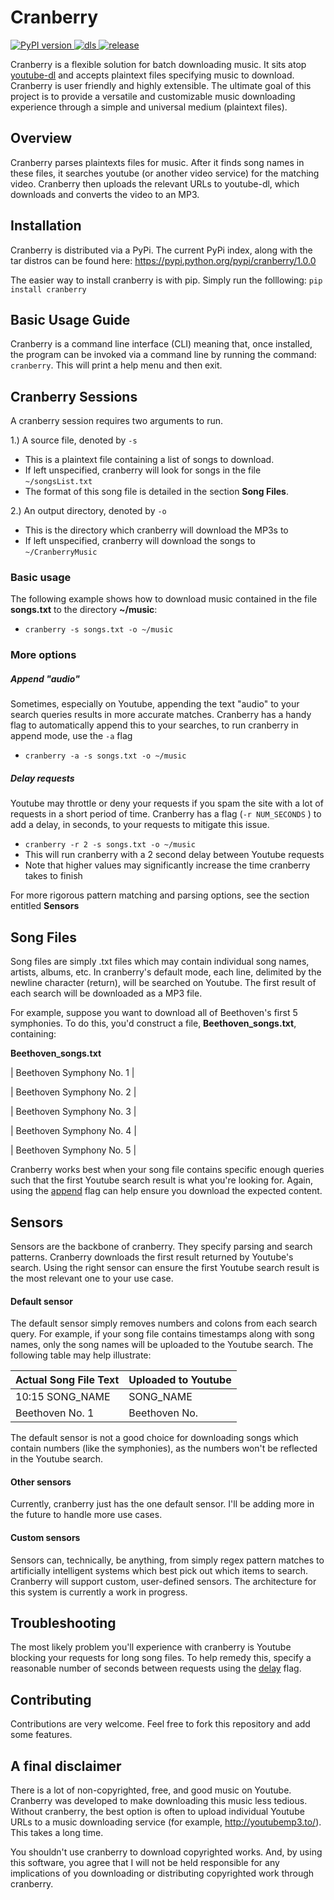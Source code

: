 ﻿Cranberry
===============================
[![PyPI version](https://badge.fury.io/py/cranberry.svg)	](https://pypi.python.org/pypi/cranberry/1.0.0)[![dls](https://img.shields.io/github/downloads/danielschwabacher/cranberry/total.svg)	](
http://github.com/danielschwabacher/cranberry)[![release](https://img.shields.io/github/release/danielschwabacher/cranberry/all.svg)	](https://github.com/danielschwabacher/cranberry)

Cranberry is a flexible solution for batch downloading music. It sits atop [youtube-dl](https://github.com/rg3/youtube-dl) and accepts plaintext files specifying music to download. Cranberry is user friendly and highly extensible. The ultimate goal of this project is to provide a versatile and customizable music downloading experience through a simple and universal medium (plaintext files).

Overview
--------
Cranberry parses plaintexts files for music. After it finds song names in these files, it searches youtube (or another video service) for the matching video. Cranberry then uploads the relevant URLs to youtube-dl, which downloads and converts the video to an MP3. 


Installation
--------------------
Cranberry is distributed via a PyPi. The current PyPi index, along with the tar distros can be found here: https://pypi.python.org/pypi/cranberry/1.0.0 

The easier way to install cranberry is with pip. Simply run the folllowing:
```pip install cranberry```


Basic Usage Guide
-------------
Cranberry is a command line interface (CLI) meaning that, once installed, the program can be invoked via a command line by running the command: ```cranberry```.  This will print a help menu and then exit. 

Cranberry Sessions
-------
 A cranberry session requires two arguments to run. 
 
 1.) A source file, denoted by ```-s``` 
  * This is a plaintext file containing a list of songs to download. 
  * If left unspecified, cranberry will look for songs in the file ```~/songsList.txt```
  * The format of this song file is detailed in the section **Song Files**.
  
 2.) An output directory, denoted by ```-o```
 * This is the directory which cranberry will download the MP3s to
 * If left unspecified, cranberry will download the songs to ```~/CranberryMusic```

### Basic usage 
The following example shows how to download music contained in the file **songs.txt** to the directory **~/music**:
* ```cranberry -s songs.txt -o ~/music```


### More options

##### Append "audio" <a id="append"></a>

Sometimes, especially on Youtube, appending the text "audio" to your search queries results in more accurate matches. Cranberry has a handy flag to automatically append this to your searches, to run cranberry in append mode, use the ```-a``` flag
* ```cranberry -a -s songs.txt -o ~/music```

##### Delay requests <a id="delay"></a>
Youtube may throttle or deny your requests if you spam the site with a lot of requests in a short period of time. Cranberry has a flag (```-r NUM_SECONDS``` ) to add a delay, in seconds, to your requests to mitigate this issue.
* ```cranberry -r 2 -s songs.txt -o ~/music```
* This will run cranberry with a 2 second delay between Youtube requests
* Note that higher values may significantly increase  the time cranberry takes to finish

For more rigorous pattern matching and parsing options, see the section entitled **Sensors**

Song Files
----------
Song files are simply .txt files which may contain individual song names, artists, albums, etc. In cranberry's default mode, each line, delimited by the newline character (return), will be searched on Youtube. The first result of each search will be downloaded as a MP3 file. 

For example, suppose you want to download all of Beethoven's first 5 symphonies. To do this, you'd construct a file, 
**Beethoven_songs.txt**, containing: 

**Beethoven_songs.txt**

| Beethoven Symphony No. 1 |

| Beethoven Symphony No. 2 |

| Beethoven Symphony No. 3 |

| Beethoven Symphony No. 4 |

| Beethoven Symphony No. 5 |


Cranberry works best when your song file contains specific enough queries such that the first Youtube search result is what you're looking for. Again, using the [append](#append) flag can help ensure you download the expected content. 

Sensors
---------
Sensors are the backbone of cranberry. They specify parsing and search patterns. Cranberry downloads the first result returned by Youtube's search. Using the right sensor can ensure the first Youtube search result is the most relevant one to your use case. 

#### Default sensor
The default sensor simply removes numbers and colons from each search query. For example, if your song file contains timestamps along with song names, only the song names will be uploaded to the Youtube search. The following table may help illustrate:

|Actual Song File Text  | Uploaded to Youtube |
|-----------------------|---------------------|
|  10:15 SONG_NAME      |       SONG_NAME     |
|  Beethoven No. 1      |       Beethoven No. |


The default sensor is not a good choice for downloading songs which contain numbers (like the symphonies), as the numbers won't be reflected in the Youtube search. 

#### Other sensors
Currently, cranberry just has the one default sensor. I'll be adding more in the future to handle more use cases. 

#### Custom sensors
Sensors can, technically, be anything, from simply regex pattern matches to artificially intelligent systems which best pick out which items to search. Cranberry will support custom, user-defined sensors. The architecture for this system is currently a work in progress. 


Troubleshooting
-------------------
The most likely problem you'll experience with cranberry is Youtube blocking your requests for long song files. To help remedy this, specify a reasonable number of seconds between requests using the [delay](#delay)  flag. 

Contributing
---------
Contributions are very welcome. Feel free to fork this repository and add some features. 

A final disclaimer
-----------
There is a lot of non-copyrighted, free, and good music on Youtube. Cranberry was developed to make downloading this music less tedious. Without cranberry, the best option is often to upload individual Youtube URLs to a music downloading service (for example, http://youtubemp3.to/). This takes a long time. 

You shouldn't use cranberry to download copyrighted works. And, by using this software, you agree that I will not be held responsible for any implications of you downloading or distributing copyrighted work through cranberry.
